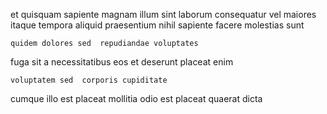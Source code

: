 <!--
title: Upgradable methodical hardware
author: Meaghan
date: 2015-04-19-1720
link: 2015-04-19-1720-upgradable-methodical-hardware
tags: [JVM,rainbows,Chrome,IOS]
-->

et quisquam sapiente
magnam illum sint
laborum consequatur 
 vel  maiores itaque
tempora aliquid praesentium nihil sapiente  facere  molestias sunt
 	quidem dolores sed  repudiandae voluptates 
fuga  sit a necessitatibus
  eos et  deserunt placeat   enim
 	voluptatem sed  corporis cupiditate
 cumque illo
est  placeat mollitia
 odio est placeat  quaerat dicta